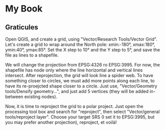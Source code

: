 # My Book

## Graticules
Open QGIS, and create a grid, using "Vector/Research Tools/Vector Grid".
Let's create a grid to wrap around the North pole:
xmin:-180°, xmax:180°, ymin:40°, ymax:85°. Set the X step to 10° and the Y step to 5°, and save the file as lines to a shapefile.

We will change the projection from EPSG:4326 ro EPSG:3995. For now, the shapefile has node only where the line horizontal and vertical lines intersect. After reprojection, the grid will look line a spider web. To have something closer to circles, we must add more points along each line, to have its re-proejcted shape closer to a circle. Just use, "Vector/Geometry tools/Densify geometry...", and just add 5 vertices (they will be added in-between existing nodes).

Now, it is time to reproject the grid to a polar project. Just open the processing tool box and search for "reproject", then select "Vector/general tools/reproject layer". Choose your target SRS (I set it to EPSG:3995, but you may prefer another projection), reproject, et voilà!



